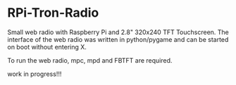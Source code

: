 RPi-Tron-Radio
==============

Small web radio with Raspberry Pi and 2.8" 320x240 TFT Touchscreen. The interface of the web radio was written in python/pygame and can be started on boot without entering X.

To run the web radio, mpc, mpd and FBTFT are required.

work in progress!!!


